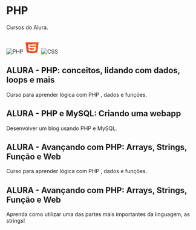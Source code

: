 # PHP

Cursos do Alura.

<div style="display: inline_block"><br>
  <img  alt="PHP" height="30" width="40" src="https://user-images.githubusercontent.com/64232721/176288451-f840d1d4-7c85-4383-aafe-1610ee4aaf1e.png">
  <img  alt="HTML" height="30" width="40" src="https://raw.githubusercontent.com/devicons/devicon/master/icons/html5/html5-original.svg">
  <img  alt="CSS" height="40" width="40" src="https://user-images.githubusercontent.com/64232721/176305937-a3f35066-5207-44ea-bfff-a86ef501a722.png">

</div>
  

## ALURA - PHP: conceitos, lidando com dados, loops e mais
  Curso para aprender lógica com PHP , dados e funções.

## ALURA - PHP e MySQL: Criando uma webapp
  Desenvolver um blog usando PHP e MySQL.
  
  ## ALURA - Avançando com PHP: Arrays, Strings, Função e Web
  Curso para aprender lógica com PHP , dados e funções.

 ## ALURA - Avançando com PHP: Arrays, Strings, Função e Web
  Aprenda como utilizar uma das partes mais importantes da linguagem, as strings!
